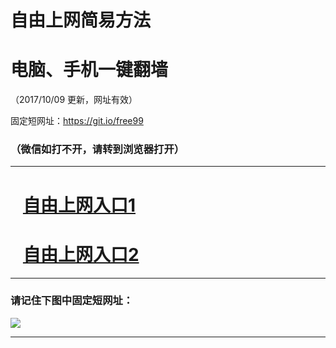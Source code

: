 ﻿# 自由上网简易方法

# 电脑、手机一键翻墙

（2017/10/09 更新，网址有效）

固定短网址：https://git.io/free99

### （微信如打不开，请转到浏览器打开）


***





# &nbsp;&nbsp; <a href="http://ft808213892.fwq-tz-1001.info/fwqtz01.html?t=100900111344 " target="_blank">自由上网入口1</a>
# &nbsp;&nbsp; <a href="http://ft2197028787.fwq-tz-1002.info/fwqtz02.html?t=10090016611 " target="_blank">自由上网入口2</a>
***

### 请记住下图中固定短网址：

<img src="https://s3-us-west-2.amazonaws.com/fwq-1001/yjfq-20170905okok.png" /> 


***


